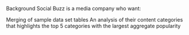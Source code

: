 Background
Social Buzz is a media company who want:

Merging of sample data set tables
An analysis of their content categories that highlights the top 5 categories with the largest aggregate popularity
